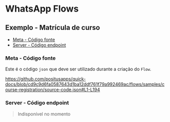 # WhatsApp Flows

## Exemplo - Matrícula de curso

- [Meta - Código fonte](#meta---código-fonte)
- [Server - Código endpoint](#server---código-endpoint)

### Meta - Código fonte

Este é o código `json` que deve ser utilizado durante a criação do `Flow`.

https://github.com/positusapps/quick-docs/blob/cd9c9d6fa0587643d1ba12ddf761f79a992469ac/flows/samples/course-registration/source-code.json#L1-L194

### Server - Código endpoint

> Indisponível no momento